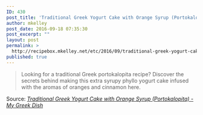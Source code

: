 ```yaml
---
ID: 430
post_title: 'Traditional Greek Yogurt Cake with Orange Syrup (Portokalopita) &#8211; My Greek Dish'
author: mkelley
post_date: 2016-09-18 07:35:30
post_excerpt: ""
layout: post
permalink: >
  http://recipebox.mkelley.net/etc/2016/09/traditional-greek-yogurt-cake-with-orange-syrup-portokalopita-my-greek-dish/
published: true
---
```

<blockquote><a href="http://www.mygreekdish.com/recipe/extra-syrupy-greek-yogurt-cake-oranges-portokalopita/"><img class="alignnone size-full" src="http://recipebox.mkelley.net/wp-content/uploads/2016/09/Extra-Syrupy-Greek-Yogurt-Cake-with-Oranges-Portokalopita.jpg" alt="" /></a>Looking for a traditional Greek portokalopita recipe? Discover the secrets behind making this extra syrupy phyllo yogurt cake infused with the aromas of oranges and cinnamon here.</blockquote>
Source: <em><a href="http://www.mygreekdish.com/recipe/extra-syrupy-greek-yogurt-cake-oranges-portokalopita/">Traditional Greek Yogurt Cake with Orange Syrup (Portokalopita) - My Greek Dish</a></em>